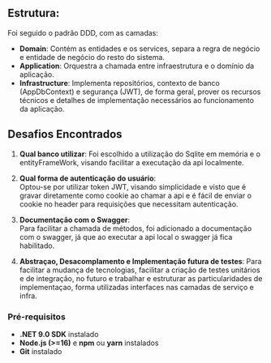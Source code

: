 ## Estrutura:
Foi seguido o padrão DDD, com as camadas:
- **Domain**: Contém as entidades e os services, separa a regra de negócio e entidade de negócio do resto do sistema.
- **Application**: Orquestra a chamada entre infraestrutura e o domínio da aplicação.
- **Infrastructure**: Implementa repositórios, contexto de banco (AppDbContext) e segurança (JWT), de forma geral,
                      prover os recursos técnicos e detalhes de implementação necessários ao funcionamento da aplicação.


## Desafios Encontrados

1. **Qual banco utilizar**:
   Foi escolhido a utilização do Sqlite em memória e o entityFrameWork, visando facilitar a executação da api localmente.

2. **Qual forma de autenticação do usuário**:  
   Optou-se por utilizar token JWT, visando simplicidade e visto que é gravar diretamente como cookie ao chamar a api
   e é fácil de enviar o cookie no header para requisições que necessitam autenticação.

3. **Documentação com o Swagger**:  
   Para facilitar a chamada de métodos, foi adicionado a documentação com o swagger, já que ao executar a api local o swagger já fica habilitado.

4. **Abstraçao, Desacomplamento e Implementação futura de testes**:
   Para facilitar a mudança de tecnologias, facilitar a criação de testes unitários e de integração, no futuro e trabalhar
   e estruturar as particularidades de implementaçao, forma utilizadas interfaces nas camadas de serviço e infra.


### Pré-requisitos

- **.NET 9.0 SDK** instalado
- **Node.js (>=16)** e **npm** ou **yarn** instalados
- **Git** instalado

